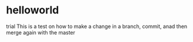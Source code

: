 # helloworld
trial
This is a test on how to make a change in a branch,
commit, anad then merge again with the master
